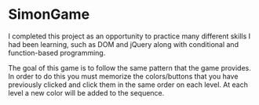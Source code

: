 # SimonGame

I completed this project as an opportunity to practice many different skills I had been learning, such as DOM and jQuery along with conditional and function-based programming.

The goal of this game is to follow the same pattern that the game provides.
In order to do this you must memorize the colors/buttons that you have previously clicked and click them in the same order on each level.
At each level a new color will be added to the sequence.
